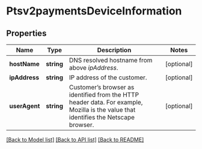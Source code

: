 # Ptsv2paymentsDeviceInformation

## Properties
Name | Type | Description | Notes
------------ | ------------- | ------------- | -------------
**hostName** | **string** | DNS resolved hostname from above _ipAddress_. | [optional] 
**ipAddress** | **string** | IP address of the customer. | [optional] 
**userAgent** | **string** | Customer’s browser as identified from the HTTP header data. For example, Mozilla is the value that identifies the Netscape browser. | [optional] 

[[Back to Model list]](../README.md#documentation-for-models) [[Back to API list]](../README.md#documentation-for-api-endpoints) [[Back to README]](../README.md)


